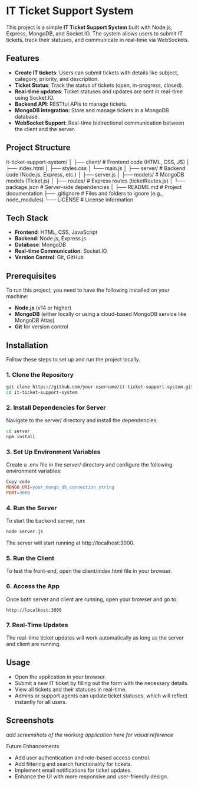 # IT Ticket Support System

This project is a simple **IT Ticket Support System** built with Node.js, Express, MongoDB, and Socket.IO. The system allows users to submit IT tickets, track their statuses, and communicate in real-time via WebSockets.

## Features

- **Create IT tickets**: Users can submit tickets with details like subject, category, priority, and description.
- **Ticket Status**: Track the status of tickets (open, in-progress, closed).
- **Real-time updates**: Ticket statuses and updates are sent in real-time using Socket.IO.
- **Backend API**: RESTful APIs to manage tickets.
- **MongoDB Integration**: Store and manage tickets in a MongoDB database.
- **WebSocket Support**: Real-time bidirectional communication between the client and the server.

## Project Structure

it-ticket-support-system/ │ ├── client/ # Frontend code (HTML, CSS, JS) │ ├── index.html │ ├── styles.css │ └── main.js │ ├── server/ # Backend code (Node.js, Express, etc.) │ ├── server.js │ ├── models/ # MongoDB models (Ticket.js) │ ├── routes/ # Express routes (ticketRoutes.js) │ └── package.json # Server-side dependencies │ ├── README.md # Project documentation ├── .gitignore # Files and folders to ignore (e.g., node_modules) └── LICENSE # License information


## Tech Stack

- **Frontend**: HTML, CSS, JavaScript
- **Backend**: Node.js, Express.js
- **Database**: MongoDB
- **Real-time Communication**: Socket.IO
- **Version Control**: Git, GitHub

## Prerequisites

To run this project, you need to have the following installed on your machine:

- **Node.js** (v14 or higher)
- **MongoDB** (either locally or using a cloud-based MongoDB service like MongoDB Atlas)
- **Git** for version control

## Installation

Follow these steps to set up and run the project locally.

### 1. Clone the Repository

```bash
git clone https://github.com/your-username/it-ticket-support-system.git
cd it-ticket-support-system
```

### 2. Install Dependencies for Server
Navigate to the server/ directory and install the dependencies:

```bash
cd server
npm install
```

### 3. Set Up Environment Variables
Create a .env file in the server/ directory and configure the following environment variables:

```makefile
Copy code
MONGO_URI=your_mongo_db_connection_string
PORT=3000
```

### 4. Run the Server
To start the backend server, run:

```bash
node server.js
```
The server will start running at http://localhost:3000.

### 5. Run the Client
To test the front-end, open the client/index.html file in your browser.

### 6. Access the App
Once both server and client are running, open your browser and go to:

```arduino
http://localhost:3000
```

### 7. Real-Time Updates
The real-time ticket updates will work automatically as long as the server and client are running.

## Usage
 - Open the application in your browser.
 - Submit a new IT ticket by filling out the form with the necessary details.
 - View all tickets and their statuses in real-time.
 - Admins or support agents can update ticket statuses, which will reflect instantly for all users.

## Screenshots
*add screenshots of the working application here for visual reference*

Future Enhancements
 - Add user authentication and role-based access control.
 - Add filtering and search functionality for tickets.
 - Implement email notifications for ticket updates.
 - Enhance the UI with more responsive and user-friendly design.
